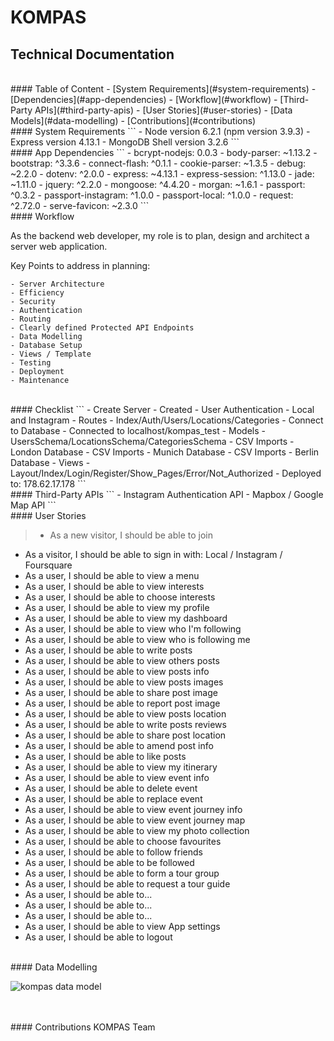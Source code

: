 # KOMPAS
## Technical Documentation

<br>
#### Table of Content
- [System Requirements](#system-requirements)
- [Dependencies](#app-dependencies)
- [Workflow](#workflow)
- [Third-Party APIs](#third-party-apis)
- [User Stories](#user-stories)
- [Data Models](#data-modelling)
- [Contributions](#contributions)

<br>
#### System Requirements
```
- Node version 6.2.1 (npm version 3.9.3)
- Express version 4.13.1
- MongoDB Shell version 3.2.6
```
<br>
#### App Dependencies
```
- bcrypt-nodejs: 0.0.3
- body-parser: ~1.13.2
- bootstrap: ^3.3.6
- connect-flash: ^0.1.1
- cookie-parser: ~1.3.5
- debug: ~2.2.0
- dotenv: ^2.0.0
- express: ~4.13.1
- express-session: ^1.13.0
- jade: ~1.11.0
- jquery: ^2.2.0
- mongoose: ^4.4.20
- morgan: ~1.6.1
- passport: ^0.3.2
- passport-instagram: ^1.0.0
- passport-local: ^1.0.0
- request: ^2.72.0
- serve-favicon: ~2.3.0
```
<br>
#### Workflow

As the backend web developer, my role is to plan, design and architect a server web application.

Key Points to address in planning: 
```
- Server Architecture
- Efficiency
- Security
- Authentication
- Routing
- Clearly defined Protected API Endpoints
- Data Modelling
- Database Setup
- Views / Template
- Testing
- Deployment
- Maintenance
```

<br>
#### Checklist
```
- Create Server - Created
- User Authentication - Local and Instagram
- Routes - Index/Auth/Users/Locations/Categories
- Connect to Database - Connected to localhost/kompas_test
- Models - UsersSchema/LocationsSchema/CategoriesSchema
- CSV Imports - London Database
- CSV Imports - Munich Database
- CSV Imports - Berlin Database
- Views - Layout/Index/Login/Register/Show_Pages/Error/Not_Authorized
- Deployed to: 178.62.17.178
```

<br>
#### Third-Party APIs
```
- Instagram Authentication API
- Mapbox / Google Map API
```
<br>
#### User Stories

>- As a new visitor, I should be able to join
- As a visitor, I should be able to sign in with: Local / Instagram / Foursquare
- As a user, I should be able to view a menu
- As a user, I should be able to view interests
- As a user, I should be able to choose interests
- As a user, I should be able to view my profile
- As a user, I should be able to view my dashboard
- As a user, I should be able to view who I'm following
- As a user, I should be able to view who is following me
- As a user, I should be able to write posts
- As a user, I should be able to view others posts
- As a user, I should be able to view posts info
- As a user, I should be able to view posts images
- As a user, I should be able to share post image
- As a user, I should be able to report post image
- As a user, I should be able to view posts location
- As a user, I should be able to write posts reviews
- As a user, I should be able to share post location
- As a user, I should be able to amend post info
- As a user, I should be able to like posts
- As a user, I should be able to view my itinerary
- As a user, I should be able to view event info
- As a user, I should be able to delete event
- As a user, I should be able to replace event
- As a user, I should be able to view event journey info
- As a user, I should be able to view event journey map
- As a user, I should be able to view my photo collection
- As a user, I should be able to choose favourites
- As a user, I should be able to follow friends
- As a user, I should be able to be followed
- As a user, I should be able to form a tour group
- As a user, I should be able to request a tour guide
- As a user, I should be able to...
- As a user, I should be able to...
- As a user, I should be able to...
- As a user, I should be able to view App settings
- As a user, I should be able to logout

<br>
#### Data Modelling
<br>

![kompas data model](Database_KOMPAS.png)

<br>
<br>
#### Contributions
KOMPAS Team



